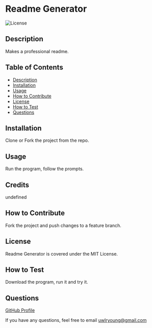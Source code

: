 # Readme Generator
  ![License](https://img.shields.io/badge/License-MIT_License-blue.svg)
  
  ## Description
  Makes a professional readme.
  ## Table of Contents 
  - [Description](#description)
  - [Installation](#installation)
  - [Usage](#usage)
  - [How to Contribute](#how-to-contribute)
  - [License](#license)
  - [How to Test](#how-to-test)
  - [Questions](#questions)

  ## Installation
  Clone or Fork the project from the repo.

  ## Usage
  Run the program, follow the prompts. 

  ## Credits
  undefined

  ## How to Contribute
  Fork the project and push changes to a feature branch. 

  ## License
  Readme Generator is covered under the MIT License.

  ## How to Test
  Download the program, run it and try it. 

  ## Questions
  [GitHub Profile](https://github.com/uwlryoung)

  If you have any questions, feel free to email uwlryoung@gmail.com